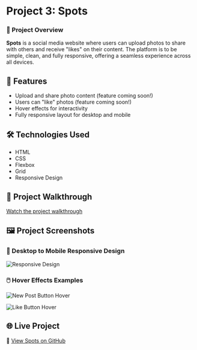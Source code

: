 # Project 3: Spots

### 🚀 Project Overview  

**Spots** is a social media website where users can upload photos to share with others and receive "likes" on their content. The platform is to be simple, clean, and fully responsive, offering a seamless experience across all devices.

## 🎨 Features
- Upload and share photo content (feature coming soon!)
- Users can "like" photos (feature coming soon!)
- Hover effects for interactivity
- Fully responsive layout for desktop and mobile
  
## 🛠️ Technologies Used

- HTML
- CSS
- Flexbox
- Grid
- Responsive Design 
  
## 🎥 Project Walkthrough

[Watch the project walkthrough](https://drive.google.com/file/d/1vvA2Qy-oYF7o2k-iY8dMp3Qoo3j9bMcK/view?usp=sharing)

  
## 🖼️ Project Screenshots

### 📱 Desktop to Mobile Responsive Design

![Responsive Design](https://postimg.cc/RWmNn2sB)

### 🖱️ Hover Effects Examples

![New Post Button Hover](https://i.postimg.cc/6pyLwRx6/Animation.gif)

![Like Button Hover](https://i.postimg.cc/Hr08ZTcn/like-hover.gif)

## 🌐 Live Project

🔗 [View Spots on GitHub](https://moonbeanlabs.github.io/se_projects_spots/)

